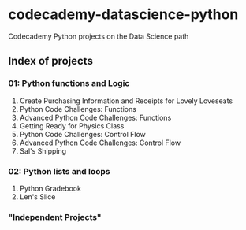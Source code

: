 # codecademy-datascience-python
 Codecademy Python projects on the Data Science path

## Index of projects

### 01: Python functions and Logic

1. Create Purchasing Information and Receipts for Lovely Loveseats
1. Python Code Challenges: Functions
1. Advanced Python Code Challenges: Functions
1. Getting Ready for Physics Class
1. Python Code Challenges: Control Flow
1. Advanced Python Code Challenges: Control Flow
1. Sal's Shipping

### 02: Python lists and loops
1. Python Gradebook
1. Len's Slice

### "Independent Projects"

